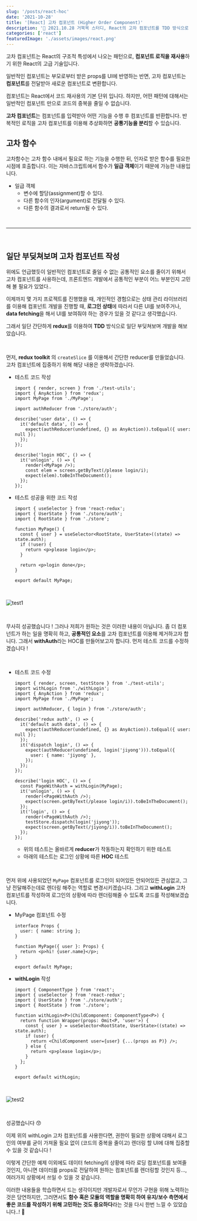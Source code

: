 ```yaml
---
slug: '/posts/react-hoc'
date: '2021-10-28'
title: '[React] 고차 컴포넌트 (Higher Order Component)'
description: '🧐 2021.10.28 거북목 스터디, React의 고차 컴포넌트를 TDD 방식으로 일단 부딪쳐보자. 😵‍💫'
categories: ['react']
featuredImage: './assets/images/react.png'
---
```


고차 컴포넌트는 React의 구조적 특성에서 나오는 패턴으로, **컴포넌트 로직을 재사용**하기 위한 React의 고급 기술입니다.

일반적인 컴포넌트는 부모로부터 받은 props를 UI에 반영하는 반면, 고차 컴포넌트는 **컴포넌트**를 전달받아 새로운 컴포넌트로 변환합니다.

컴포넌트는 React에서 코드 재사용의 기본 단위 입니다. 하지만, 어떤 패턴에 대해서는 일반적인 컴포넌트 만으로 코드의 중복을 줄일 수 없습니다.

**고차 컴포넌트**는 컴포넌트를 입력받아 어떤 기능을 수행 후 컴포넌트를 반환합니다.
반복적인 로직을 고차 컴포넌트를 이용해 추상화하면 **공통기능을 분리**할 수 있습니다.
<br>

## 고차 함수

고차함수는 고차 함수 내에서 필요로 하는 기능을 수행한 뒤, 인자로 받은 함수를 필요한 시점에 호출합니다.
이는 자바스크립트에서 함수가 **일급 객체**이기 때문에 가능한 내용입니다.

- 일급 객체
  - 변수에 할당(assignment)할 수 있다.
  - 다른 함수의 인자(argument)로 전달될 수 있다.
  - 다른 함수의 결과로서 return될 수 있다.

<br>

---

<br>

## 일단 부딪쳐보며 고차 컴포넌트 작성

위에도 언급했듯이 일반적인 컴포넌트로 줄일 수 없는 공통적인 요소를 줄이기 위해서 고차 컴포넌트를 사용하는데, 프론트엔드 개발에서 공통적인 부분이 어느 부분인지 고민해 볼 필요가 있었다..

이제까지 몇 가지 프로젝트를 진행했을 때, 개인적인 경험으로는 상태 관리 라이브러리를 이용해 컴포넌트 개발을 진행할 때, **로그인 상태**에 따라서 다른 UI를 보여주거나, **data fetching**을 해서 UI를 보여줘야 하는 경우가 있을 것 같다고 생각했습니다.

그래서 일단 간단하게 **redux**를 이용하여 **TDD** 방식으로 일단 부딪쳐보며 개발을 해보았습니다.

<br>

먼저, **redux toolkit** 의 `createSlice` 를 이용해서 간단한 reducer를 만들었습니다. 고차 컴포넌트에 집중하기 위해 해당 내용은 생략하겠습니다.

- 테스트 코드 작성

  ```tsx
  import { render, screen } from './test-utils';
  import { AnyAction } from 'redux';
  import MyPage from './MyPage';

  import authReducer from './store/auth';

  describe('user data', () => {
    it('default data', () => {
      expect(authReducer(undefined, {} as AnyAction)).toEqual({ user: null });
    });
  });

  describe('login HOC', () => {
    it('unlogin', () => {
      render(<MyPage />);
      const elem = screen.getByText(/please login/i);
      expect(elem).toBeInTheDocument();
    });
  });
  ```

- 테스트 성공을 위한 코드 작성

  ```tsx
  import { useSelector } from 'react-redux';
  import { UserState } from './store/auth';
  import { RootState } from './store';

  function MyPage() {
    const { user } = useSelector<RootState, UserState>((state) => state.auth);
    if (!user) {
      return <p>please login</p>;
    }

    return <p>login done</p>;
  }

  export default MyPage;
  ```

<br>

![test1](./assets/images/react-hoc/test1.png)

<br>

무사히 성공했습니다 ! 그러나 저희가 원하는 것은 이러한 내용이 아닙니다. 좀 더 컴포넌트가 하는 일을 명확히 하고, **공통적인 요소**를 고차 컴포넌트를 이용해 제거하고자 합니다. 그래서 **withAuth**라는 HOC를 만들어보고자 합니다. 먼저 테스트 코드를 수정하겠습니다 !

<br>

- 테스트 코드 수정

  ```tsx
  import { render, screen, testStore } from './test-utils';
  import withLogin from './withLogin';
  import { AnyAction } from 'redux';
  import MyPage from './MyPage';

  import authReducer, { login } from './store/auth';

  describe('redux auth', () => {
    it('default auth data', () => {
      expect(authReducer(undefined, {} as AnyAction)).toEqual({ user: null });
    });
    it('dispatch login', () => {
      expect(authReducer(undefined, login('jiyong'))).toEqual({
        user: { name: 'jiyong' },
      });
    });
  });

  describe('login HOC', () => {
    const PageWithAuth = withLogin(MyPage);
    it('unlogin', () => {
      render(<PageWithAuth />);
      expect(screen.getByText(/please login/i)).toBeInTheDocument();
    });
    it('login', () => {
      render(<PageWithAuth />);
      testStore.dispatch(login('jiyong'));
      expect(screen.getByText(/jiyong/i)).toBeInTheDocument();
    });
  });
  ```

  - 위의 테스트는 올바르게 **reducer**가 작동하는지 확인하기 위한 테스트
  - 아래의 테스트는 로그인 상황에 따른 **HOC** 테스트

<br>

먼저 위에 사용되었던 `MyPage` 컴포넌트를 로그인이 되어있든 안되어있든 관심없고, 그냥 전달해주는데로 렌더링 해주는 역할로 변경시키겠습니다. 그리고 **withLogin** 고차 컴포넌트를 작성하여 로그인의 상황에 따라 렌더링해줄 수 있도록 코드를 작성해보겠습니다.

- MyPage 컴포넌트 수정

  ```tsx
  interface Props {
    user: { name: string };
  }

  function MyPage({ user }: Props) {
    return <p>hi! {user.name}</p>;
  }

  export default MyPage;
  ```

- **withLogin** 작성

  ```tsx
  import { ComponentType } from 'react';
  import { useSelector } from 'react-redux';
  import { UserState } from './store/auth';
  import { RootState } from './store';

  function withLogin<P>(ChildComponent: ComponentType<P>) {
    return function Wrapper(props: Omit<P, 'user'>) {
      const { user } = useSelector<RootState, UserState>((state) => state.auth);
      if (user) {
        return <ChildComponent user={user} {...(props as P)} />;
      } else {
        return <p>please login</p>;
      }
    };
  }

  export default withLogin;
  ```

<br>

![test2](./assets/images/react-hoc/test2.png)

<br>

성공했습니다 😙

이제 위의 withLogin 고차 컴포넌트를 사용한다면, 권한이 필요한 상황에 대해서 로그인의 여부를 굳이 가져올 필요 없이 (코드의 중복을 줄이고) 렌더링 할 UI에 대해 집중할 수 있을 것 같습니다 !

이렇게 간단한 예제 이외에도 데이터 fetching의 상황에 따라 로딩 컴포넌트를 보여줄 것인지, 아니면 데이터를 props로 전달하여 원하는 컴포넌트를 렌더링할 것인지 등..., 여러가지 상황에서 쓰일 수 있을 것 같습니다.

이러한 내용들을 학습하면서 드는 생각이지만 개발자로서 무언가 구현을 위해 노력하는 것은 당연하지만, 그러면서도 **함수 혹은 모듈의 역할을 명확히 하여 유지/보수 측면에서 좋은 코드를 작성하기 위해 고민하는 것도 중요하다**라는 것을 다시 한번 느낄 수 있었습니다..! 🤯
